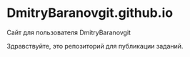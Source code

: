 # DmitryBaranovgit.github.io
Сайт для пользователя DmitryBaranovgit

Здравствуйте, это репозиторий для публикации заданий.
